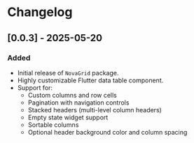 # Changelog

## [0.0.3] - 2025-05-20

### Added
- Initial release of `NovaGrid` package.
- Highly customizable Flutter data table component.
- Support for:
  - Custom columns and row cells
  - Pagination with navigation controls
  - Stacked headers (multi-level column headers)
  - Empty state widget support
  - Sortable columns
  - Optional header background color and column spacing

